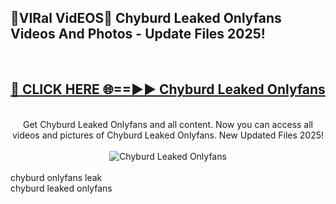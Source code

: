<h2>🔴VIRal VidEOS🔴 Chyburd Leaked Onlyfans Videos And Photos - Update Files 2025!</h2>
<br>
<div align="center">
<h2><a href="https://virallinks.top/odZfE0" rel="nofollow">🔴 CLICK HERE 🌐==►► Chyburd Leaked Onlyfans</a></h2>
<br>
Get Chyburd Leaked Onlyfans and all content. Now you can access all videos and pictures of Chyburd Leaked Onlyfans. New Updated Files 2025!
<br>
<br>
<a href="https://virallinks.top/odZfE0" rel="nofollow" data-target="animated-image.originalLink"><img src="https://i.imgur.com/dJHk4Zq.gif)" alt="Chyburd Leaked Onlyfans" style="max-width: 100%; display: inline-block;" data-target="animated-image.originalImage"></a>
</div>
<br>
chyburd onlyfans leak<br>
chyburd leaked onlyfans